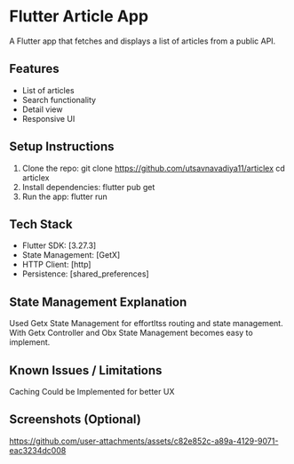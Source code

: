 # Flutter Article App

A Flutter app that fetches and displays a list of articles from a public
API.

## Features

- List of articles
- Search functionality
- Detail view
- Responsive UI

## Setup Instructions

1. Clone the repo:
   git clone https://github.com/utsavnavadiya11/articlex
   cd articlex
2. Install dependencies:
   flutter pub get
3. Run the app:
   flutter run

## Tech Stack

- Flutter SDK: [3.27.3]
- State Management: [GetX]
- HTTP Client: [http]
- Persistence: [shared_preferences]

## State Management Explanation

Used Getx State Management for effortltss routing and state management. With Getx Controller and Obx State Management becomes easy to implement.

## Known Issues / Limitations

Caching Could be Implemented for better UX

## Screenshots (Optional)
https://github.com/user-attachments/assets/c82e852c-a89a-4129-9071-eac3234dc008
